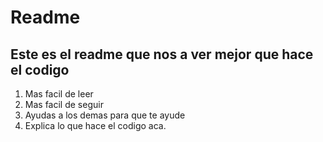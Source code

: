 # Readme
## Este es el readme que nos a ver mejor que hace el codigo
1. Mas facil de leer
2. Mas facil de seguir
3. Ayudas a los demas para que te ayude
4. Explica lo que hace el codigo aca.
